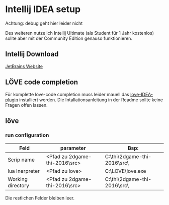 # Intellij IDEA setup
Achtung: debug geht hier leider nicht

Des weiteren nutze ich Intellij Ultimate (als Student für 1 Jahr kostenlos)
sollte aber mit der Community Edition genauso funktionieren.

## Intellij Download
[JetBrains Website](https://www.jetbrains.com/idea/download)

## LÖVE code completion
Für komplette löve-code completion muss leider mauell das
[love-IDEA-plugin](https://github.com/rm-code/love-IDEA-plugin) installiert werden.
Die Intallationsanleitung in der Readme sollte keine Fragen offen lassen.

## löve
### run configuration
 | Feld                 | parameter                             | Bsp:                          |
 | -------------------- | ------------------------------------- | ----------------------------- |
 | Scrip name           | <Pfad zu 2dgame-thi-2016\src\>        | C:\thi\2dgame-thi-2016\src\   |
 | lua Inerpreter       | <Pfad zu love\> | C:\LOVE\love.exe    |                               |
 | Working directory    | <Pfad zu 2dgame-thi-2016\src\>        | C:\thi\2dgame-thi-2016\src\   |
 Die restlichen Felder bleiben leer.
